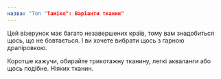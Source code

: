 ```yaml
---
назва: "Топ "Таміко": Варіанти тканин"
---
```


Цей візерунок має багато незавершених країв, тому вам знадобиться щось, що не бовтається. І ви хочете вибрати щось з гарною драпіровкою.

Коротше кажучи, обирайте трикотажну тканину, легкі акваланги або щось подібне. Ніяких тканин.
